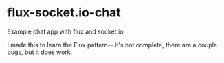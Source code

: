 flux-socket.io-chat
===================

Example chat app with flux and socket.io

I made this to learn the Flux pattern-- it's not complete, there are a couple bugs, but it does work.
